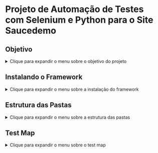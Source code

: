 # Projeto de Automação de Testes com Selenium e Python para o Site Saucedemo


## Objetivo

<details>

<summary> Clique para expandir o menu sobre o objetivo do projeto </summary>

Esse projeto inicia com o curso de [Automação de Testes Web com Selenium Webdriver e Python](https://www.udemy.com/course/automacao-de-testes-selenium-webdriver-python/?couponCode=KEEPLEARNING) onde usamos o site [Swag Labs](https://www.saucedemo.com/). Como o curso aborda apenas ensinar os principais básicos e alguns poucos conceitos avançados do Selenium Webdriver com Python, devido a isso poucos fluxos são feitos e automatizados, então decidi expandir e torna-lo em um projeto de automação mais completo, onde irei automatizar os fluxos do site todo, juntamente com um Test Map onde estarão todos os casos de teste.

</details>

## Instalando o Framework

<details>

<summary> Clique para expandir o menu sobre a instalação do framework </summary>

### Python

1. Baixe  e instale o Python no site oficial,([baixe a última versão disponivél](https://www.python.org/downloads/))
2. Para IDE eu usei o [VS Code](https://code.visualstudio.com/), mas voce também pode usar o [PyCharm](https://www.jetbrains.com/pt-br/pycharm/)

### Criar Ambiente Virtual Python

1. Abra o VS Code na pasta do projeto.
2. No Terminal do VS Code rode o comando; `python -m venv venv`. Esse segundo venv é o nome do ambiente que você pode colocar qualquer nome. Note que uma pasta com o nome do ambiente será criada.
3. Para utilizarmos o ambiente do projeto precisar ativar o ambiente virtual com o comando `venv\Scripts\Activate.ps1`. Você precisará ativar sempre que abrir o projeto.

### Configurar o Selenium Webdriver

1. Acesse o site oficial e escolha o Selenium para o [Python](https://pypi.org/project/selenium/). Copie o comando e use no terminal.
   1. lembre-se de estar com o ambiente virtual ativado.
   2. Para ver se o Selenium foi instalado `pip show selenium`.

</details>

## Estrutura das Pastas

<details>

<summary> Clique para expandir o menu sobre a estrutura das pastas </summary>

1. Algumas pastas serão criadas as quais não serão e não recomando enviar para seu projeto no Github. Então você pode criar um arquivo `.gitignore` e adicionar essas pastas, são elas: pycache, .pytest_cache, venv(no caso a pasta do seu ambiente virtual).
2. Voce só precisará criar as seguintes pastas; __tests__ - Dentro dessa pasta estarão os arquivos de testes. __pages__ - Nesta pasta estarão seus arquivos de page objects.


</details>

## Test Map

<details>

<summary> Clique para expandir o menu sobre o test map </summary>


| Descrição de Teste  | Testcase | Status |
| ------------- | ------------- | ------------- |
| Verifique que é possivél efetuar login                              | test_login_valido                 | Automated |
| Verifique a mensagem de erro ao efetuar o login com a senha errada  | test_login_invalido               | Automated |
| Verifique que é possivél adicionar itens ao carrinho                | test_adicionar_produtos_carrinho  | Automated |
| Verifique que é possivél concluir uma compra                        | test_efetuar_compra               | Automated |


</details>